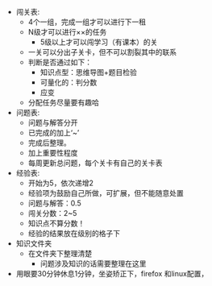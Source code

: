 * 闯关表:
  * 4个一组，完成一组才可以进行下一租
  * N级才可以进行××的任务
    * 5级以上才可以闯学习（有课本）的关
  * 一关可以分出子关卡，但不可以割裂其中的联系
  * 判断是否通过如下：
    * 知识点型：思维导图+题目检验
    * 可量化的：判分数
    * 应变
  * 分配任务尽量要有趣哈
* 问题表:
  * 问题与解答分开
  * 已完成的加上‘~’
  * 完成后整理。
  * 加上重要性程度
  * 每周更新总问题，每个关卡有自己的关卡表
* 经验表:
  * 开始为5，依次递增2
  * 经验项为鼓励自己所做，可扩展，但不能随意处置
  * 问题与解答：0.5
  * 闯关分数：2~5
  * 知识点不算分数！
  * 经验的结果放在级别的格子下
* 知识文件夹
  * 在文件夹下整理清楚
    * 问题涉及知识的话需要整理在这里
* 用眼要30分钟休息1分钟，坐姿矫正下，firefox 和linux配置，
